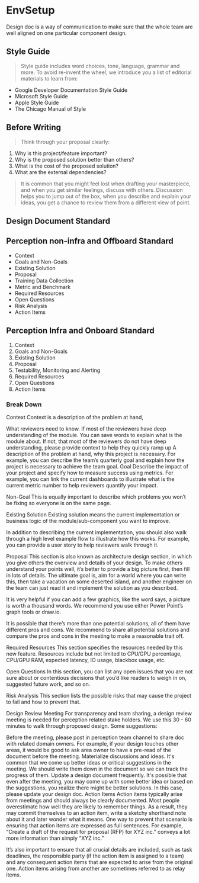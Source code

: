 # EnvSetup

Design doc is a way of communication to make sure that the whole team are well aligned on one particular component design.

## Style Guide
>Style guide includes word choices, tone, language, grammar and more. To avoid re-invent the wheel, we introduce you a list of editorial materials to learn from:

* Google Developer Documentation Style Guide
* Microsoft Style Guide
* Apple Style Guide
* The Chicago Manual of Style

## Before Writing
>Think through your proposal clearly:

1. Why is this project/feature important?
2. Why is the proposed solution better than others?
3. What is the cost of the proposed solution?
4. What are the external dependencies?
>It is common that you might feel lost when drafting your masterpiece, and when you get similar feelings, discuss with others. Discussion helps you to jump out of the box, when you describe and explain your ideas, you get a chance to review them from a different view of point.

## Design Document Standard
## Perception non-infra and Offboard Standard
- Context
- Goals and Non-Goals
- Existing Solution
- Proposal
- Training Data Collection
- Metric and Benchmark
- Required Resources
- Open Questions
- Risk Analysis
- Action Items

## Perception Infra and Onboard Standard
1. Context
2. Goals and Non-Goals
3. Existing Solution
4. Proposal
5. Testability, Monitoring and Alerting
6. Required Resources
7. Open Questions
8. Action Items

### Break Down
Context
Context is a description of the problem at hand,

What reviewers need to know.
If most of the reviewers have deep understanding of the module. You can save words to explain what is the module about.
If not, that most of the reviewers do not have deep understanding, please provide context to help they quickly ramp up
A description of the problem at hand, why this project is necessary. For example, you can describe the team’s quarterly goal and explain how the project is necessary to achieve the team goal.
 Goal
Describe the impact of your project and specify how to measure success using metrics. For example, you can link the current dashboards to illustrate what is the current metric number to help reviewers quantify your impact.

Non-Goal
This is equally important to describe which problems you won’t be fixing so everyone is on the same page.​

Existing Solution
Existing solution means the current implementation or business logic of the module/sub-component you want to improve.

In addition to describing the current implementation, you should also walk through a high level example flow to illustrate how this works.​ For example, you can provide a user story to help reviewers walk through it.

Proposal
This section is also known as architecture design section, in which you give others the overview and details of your design. To make others understand your points well, it’s better to provide a big picture first, then fill in lots of details. The ultimate goal is, aim for a world where you can write this, then take a vacation on some deserted island, and another engineer on the team can just read it and implement the solution as you described.

It is very helpful if you can add a few graphics, like the word says, a picture is worth a thousand words. We recommend you use either Power Point’s graph tools or draw.io.

It is possible that there’s more than one potential solutions, all of them have different pros and cons. We recommend to share all potential solutions and compare the pros and cons in the meeting to make a reasonable trait off.

Required Resources
This section specifies the resources needed by this new feature. Resources include but not limited to CPU/GPU percentage, CPU/GPU RAM, expected latency, IO usage, blackbox usage, etc.

Open Questions
In this section, you can list any open issues that you are not sure about or contentious decisions that you’d like readers to weigh in on, suggested future work, and so on.​

Risk Analysis
This section lists the possible risks that may cause the project to fail and how to prevent that.

Design Review Meeting
For transparency and team sharing, a design review meeting is needed for perception related stake holders. We use this 30 - 60 minutes to walk through proposed design. Some suggestions:

Before the meeting, please post in perception team channel to share doc with related domain owners. For example, if your design touches other areas, it would be good to ask area owner to have a pre-read of the document before the meeting.
Materialize discussions and ideas. It's common that we come up better ideas or critical suggestions in the meeting. We should write them down in the document so we can track the progress of them.
Update a design document frequently. It's possible that even after the meeting, you may come up with some better idea or based on the suggestions, you realize there might be better solutions. In this case, please update your design doc.
Action Items
Action items typically arise from meetings and should always be clearly documented. Most people overestimate how well they are likely to remember things. As a result, they may commit themselves to an action item, write a sketchy shorthand note about it and later wonder what it means. One way to prevent that scenario is ensuring that action items are expressed as full sentences. For example, “Create a draft of the request for proposal (RFP) for XYZ inc.” conveys a lot more information than simply “XYZ inc.”

It’s also important to ensure that all crucial details are included, such as task deadlines, the responsible party (if the action item is assigned to a team) and any consequent action items that are expected to arise from the original one. Action items arising from another are sometimes referred to as relay items.
